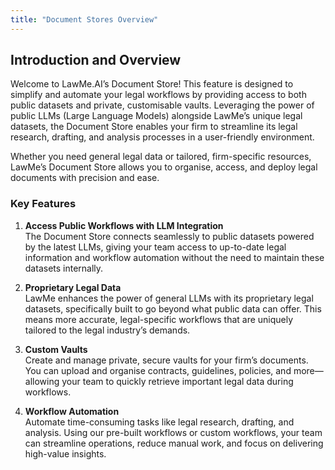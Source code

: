 ```yaml
---
title: "Document Stores Overview"
---
```


## Introduction and Overview

Welcome to LawMe.AI’s Document Store! This feature is designed to simplify and automate your legal workflows by providing access to both public datasets and private, customisable vaults. Leveraging the power of public LLMs (Large Language Models) alongside LawMe’s unique legal datasets, the Document Store enables your firm to streamline its legal research, drafting, and analysis processes in a user-friendly environment.

Whether you need general legal data or tailored, firm-specific resources, LawMe’s Document Store allows you to organise, access, and deploy legal documents with precision and ease.

### Key Features

1. **Access Public Workflows with LLM Integration**  
   The Document Store connects seamlessly to public datasets powered by the latest LLMs, giving your team access to up-to-date legal information and workflow automation without the need to maintain these datasets internally.

2. **Proprietary Legal Data**  
   LawMe enhances the power of general LLMs with its proprietary legal datasets, specifically built to go beyond what public data can offer. This means more accurate, legal-specific workflows that are uniquely tailored to the legal industry’s demands.

3. **Custom Vaults**  
   Create and manage private, secure vaults for your firm’s documents. You can upload and organise contracts, guidelines, policies, and more—allowing your team to quickly retrieve important legal data during workflows.

4. **Workflow Automation**  
   Automate time-consuming tasks like legal research, drafting, and analysis. Using our pre-built workflows or custom workflows, your team can streamline operations, reduce manual work, and focus on delivering high-value insights.